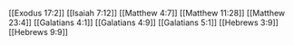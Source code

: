[[Exodus 17:2]]
[[Isaiah 7:12]]
[[Matthew 4:7]]
[[Matthew 11:28]]
[[Matthew 23:4]]
[[Galatians 4:1]]
[[Galatians 4:9]]
[[Galatians 5:1]]
[[Hebrews 3:9]]
[[Hebrews 9:9]]
